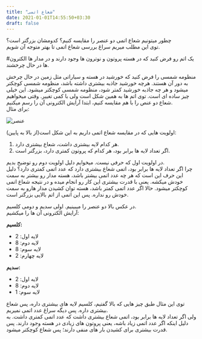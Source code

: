 ```yaml
---
title: "شعاع اتمی"
date: 2021-01-01T14:55:50+03:30
draft: false
---
```


چطور میتونیم شعاع اتمی دو عنصر را مقایسه کنیم؟ کدومشان بزرگتر است؟  
توی این مطلب میریم سراغ بررسی شعاع اتمی تا بهتر متوجه آن شویم.  

#یک اتم رو فرض کنید که در هسته پروتون و نوترون ها وجود دارند و در مدار ها الکترون ها در حال چرخشند. 

منظومه شمسی را فرض کنید که خورشید در هسته و سیاراتی مثل زمین در حال چرخش به دور آن هستند. هرچه خورشید جاذبه بیشتری داشته باشد، منظومه شمسی کوچکتر میشود و هر چه جاذبه خورشید کمتر شود، منظومه شمسی کوچکتر  میشود. این خیلی چیز ساده ای است.
توی اتم ها به همین شکل است ولی با کمی تغییر. وقتی میخواهیم شعاع دو عنص را با هم مقایسه کنیم، ابتدا آرایش الکترونی آن را رسم میکنیم.  
برای مثال:


![عنصر](../images/sodiom_calsium.jpg)


اولویت هایی که در مقایسه شعاع اتمی داریم به این شکل است(از بالا به پایین):
1. هر کدام لایه بیشتری داشت، شعاع بیشتری دارد.
2. اگر تعداد لایه ها برابر بود، هر کدام که پروتون کمتری دارد، بزرگتر است.

در اولویت اول که حرفی نیست. میخوایم دلیل اولویت دوم رو توضیح بدیم.  
چرا اگر تعداد لایه ها برابر بود، اتمی شعاع بیشتری دارد که عدد اتمی کمتری دارد؟
دلیل این حرف این است که هر چه عدد اتمی بیشتر باشد، هسته مدار رو بیشتر به سمت خودش میکشه. یعنی با قدرت بیشتری این کار رو انجام میده و در نتیجه شعاع اتمی کوچکتر میشود.
حالا اگر عدد اتمی کمتر باشد، هسته توان کشیدن مدار هارو به سمت خودش رو نداره. پس این اتمی از اتم بالایی بزرگتر است.  

در عکس بالا دو عنصر را میبینیم. اولی سدیم و دومی کلسیم.  
آرایش الکترونی آن ها را میکشیم:  
  
**کلسیم:**
- لایه اول: 2
- لایه دوم: 8
- لایه سوم: 8
- لایه چهارم: 2  

**سدیم:**
- لایه اول: 2
- لایه دوم: 8
- لایه سوم: 1  

توی این مثال طبق چیز هایی که بالا گفتیم، کلسیم لایه های بیشتری داره، پس شعاع بیشتری داره. پس دیگه سراغ عدد اتمی نمیریم.  
ولی اگر تعداد لایه ها برابر بود، اتمی شعاع بیشتری داشت که عدد اتمی کمتری داشت. به دلیل اینکه اگر عدد اتمی زیاد باشه، یعنی پروتون های زیادی در هسته وجود دارند. پس قدرت بیشتری برای کشیدن بار های منفی دارند؛ پس شعاع کوچکتر میشود.